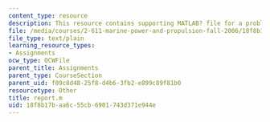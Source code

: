 ```yaml
---
content_type: resource
description: This resource contains supporting MATLAB? file for a problem set.
file: /media/courses/2-611-marine-power-and-propulsion-fall-2006/18f8b17baa6c55cb6901743d371e944e_report.m
file_type: text/plain
learning_resource_types:
- Assignments
ocw_type: OCWFile
parent_title: Assignments
parent_type: CourseSection
parent_uid: f09c8d48-25f8-d4b6-3fb2-e899c89f81b0
resourcetype: Other
title: report.m
uid: 18f8b17b-aa6c-55cb-6901-743d371e944e
---
```

